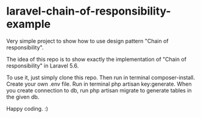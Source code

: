 # laravel-chain-of-responsibility-example
Very simple project to show how to use design pattern "Chain of responsibility".

The idea of this repo is to show exactly the implementation of "Chain of responsibility" in Laravel 5.6.

To use it, just simply clone this repo.
Then run in terminal composer-install.
Create your own .env file.
Run in terminal php artisan key:generate.
When you create connection to db, run php artisan migrate to generate tables in the given db.

Happy coding. :)
